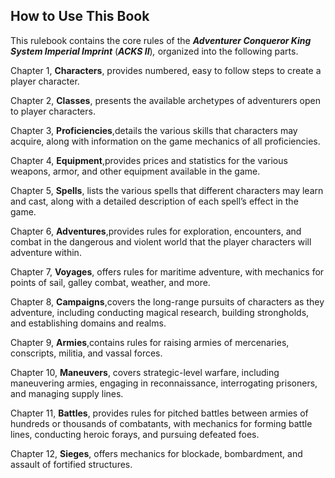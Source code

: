 ## How to Use This Book

This rulebook contains the core rules of the ***Adventurer Conqueror King System Imperial Imprint*** (***ACKS II***)*,* organized into the following parts.

Chapter 1, **Characters**, provides numbered, easy to follow steps to create a player character.

Chapter 2, **Classes**, presents the available archetypes of adventurers open to player characters.

Chapter 3, **Proficiencies**,details the various skills that characters may acquire, along with information on the game mechanics of all proficiencies.

Chapter 4, **Equipment**,provides prices and statistics for the various weapons, armor, and other equipment available in the game.

Chapter 5, **Spells**, lists the various spells that different characters may learn and cast, along with a detailed description of each spell’s effect in the game.

Chapter 6, **Adventures**,provides rules for exploration, encounters, and combat in the dangerous and violent world that the player characters will adventure within.

Chapter 7, **Voyages**, offers rules for maritime adventure, with mechanics for points of sail, galley combat, weather, and more.

Chapter 8, **Campaigns**,covers the long-range pursuits of characters as they adventure, including conducting magical research, building strongholds, and establishing domains and realms.

Chapter 9, **Armies**,contains rules for raising armies of mercenaries, conscripts, militia, and vassal forces.

Chapter 10, **Maneuvers**, covers strategic-level warfare, including maneuvering armies, engaging in reconnaissance, interrogating prisoners, and managing supply lines.

Chapter 11, **Battles**, provides rules for pitched battles between armies of hundreds or thousands of combatants, with mechanics for forming battle lines, conducting heroic forays, and pursuing defeated foes.

Chapter 12, **Sieges**, offers mechanics for blockade, bombardment, and assault of fortified structures.
